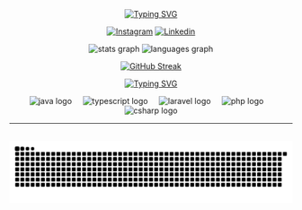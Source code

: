 <div align="center">
  <a href="https://git.io/typing-svg"><img src="https://readme-typing-svg.demolab.com?font=Fira+Code&duration=4000&pause=1000&color=9A9A9A&width=435&lines=Hi+i'm+Carlos!!;Welcome+to+my+github+XD" alt="Typing SVG" /></a>
  
  <a href="https://www.instagram.com/carlosh.mm" target="_blank"><img src="https://img.shields.io/static/v1?message=Instagram&logo=instagram&label=&color=E4405F&logoColor=dark&labelColor=&style=for-the-badge" height="30" alt="Instagram"  /></a>
  <a href="www.linkedin.com/in/carlosmotamartins" target="_blank"><img src="https://img.shields.io/static/v1?message=LinkedIn&logo=linkedin&label=&color=0077B5&logoColor=white&labelColor=&style=for-the-badge" height="30" alt="Linkedin"  /></a>
</div>

<div align="center">

  <img src="https://github-readme-stats.vercel.app/api?username=carloshmms&theme=highcontrast&show_icons=true&hide_border=true&count_private=true" height="150" alt="stats graph"  />
  <img src="https://github-readme-stats.vercel.app/api/top-langs?username=CarlosHMms&locale=en&hide_title=false&layout=compact&card_width=420&langs_count=5&theme=highcontrast&hide_border=true" height="150" alt="languages graph"  />
  
  <br clear="both">
  
  <a href="https://git.io/streak-stats"><img src="https://streak-stats.demolab.com?user=carloshmms&theme=highcontrast&hide_border=true" alt="GitHub Streak" />
  
</div>


<div align="center">
  
  <a href="https://git.io/typing-svg"><img src="https://readme-typing-svg.herokuapp.com?font=Fira+Code&pause=1000&color=8A8A8A&width=427&height=44&lines=Stack" alt="Typing SVG" /></a>
  
  <img src="https://cdn.jsdelivr.net/gh/devicons/devicon/icons/java/java-original.svg" height="30" alt="java logo"  />
  <img width="12" />
  <img src="https://cdn.jsdelivr.net/gh/devicons/devicon/icons/typescript/typescript-original.svg" height="30" alt="typescript logo"  />
  <img width="12" />
  <img src="https://cdn.jsdelivr.net/gh/devicons/devicon/icons/laravel/laravel-original.svg" height="30" alt="laravel logo"  />
  <img width="12" />
  <img src="https://cdn.jsdelivr.net/gh/devicons/devicon/icons/php/php-original.svg" height="30" alt="php logo"  />
  <img width="12" />
  <img src="https://cdn.jsdelivr.net/gh/devicons/devicon/icons/dart/dart-original.svg" height="30" alt="csharp logo"  />
</div>

---

<br clear="both">

<picture>
  <source media="(prefers-color-scheme: dark)" srcset="github-snake-dark.svg" />
  <img alt="github-snake" src="github-snake.svg" />
</picture>

###
